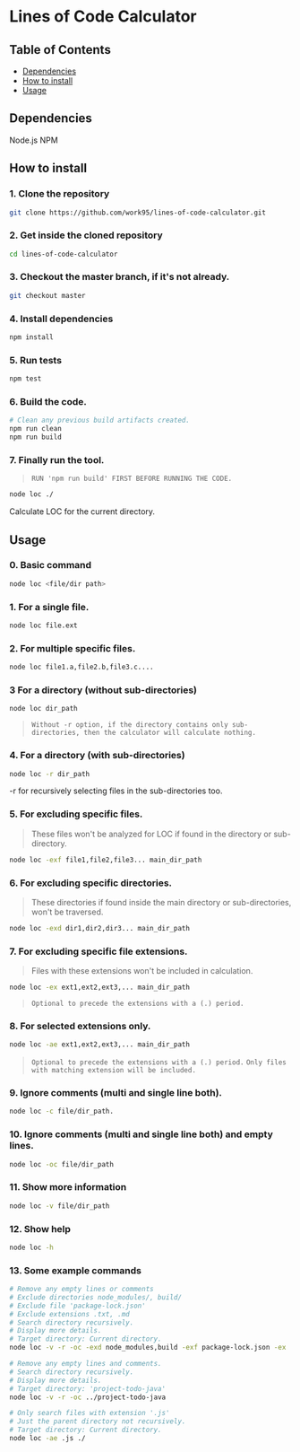 # Lines of Code Calculator

## Table of Contents

- [Dependencies](#markdown-header-dependencies)
- [How to install](#markdown-header-how-to-install)
- [Usage](#markdown-header-usage)

## Dependencies

Node.js
NPM

## How to install

### 1. Clone the repository

```bash
git clone https://github.com/work95/lines-of-code-calculator.git
```

### 2. Get inside the cloned repository

```bash
cd lines-of-code-calculator
```

### 3. Checkout the master branch, if it's not already.

```bash
git checkout master
```

### 4. Install dependencies

```bash
npm install
```

### 5. Run tests

```bash
npm test
```

### 6. Build the code.

```bash
# Clean any previous build artifacts created.
npm run clean
npm run build
```

### 7. Finally run the tool.

> `RUN 'npm run build' FIRST BEFORE RUNNING THE CODE.`

```bash
node loc ./
```

Calculate LOC for the current directory.

## Usage

### 0. Basic command 

```bash
node loc <file/dir path>
```

### 1. For a single file.

```bash
node loc file.ext
```

### 2. For multiple specific files.

```bash
node loc file1.a,file2.b,file3.c....
```

### 3 For a directory (without sub-directories)

```bash
node loc dir_path
```

> `Without -r option, if the directory contains only sub-directories, then the calculator will calculate nothing.`

### 4. For a directory (with sub-directories)

```bash
node loc -r dir_path
```

-r for recursively selecting files in the sub-directories too.

### 5. For excluding specific files.

> These files won't be analyzed for LOC if found in the directory or sub-directory.

```bash
node loc -exf file1,file2,file3... main_dir_path
```

### 6. For excluding specific directories.

> These directories if found inside the main directory or sub-directories, won't be traversed.

```bash
node loc -exd dir1,dir2,dir3... main_dir_path
```

### 7. For excluding specific file extensions.

> Files with these extensions won't be included in calculation.

```bash
node loc -ex ext1,ext2,ext3,... main_dir_path
```

> `Optional to precede the extensions with a (.) period.`

### 8. For selected extensions only.

```bash
node loc -ae ext1,ext2,ext3,... main_dir_path
```

> `Optional to precede the extensions with a (.) period.`
> `Only files with matching extension will be included.`

### 9. Ignore comments (multi and single line both).

```bash
node loc -c file/dir_path.
```

### 10. Ignore comments (multi and single line both) and empty lines.

```bash
node loc -oc file/dir_path
```

### 11. Show more information

```bash
node loc -v file/dir_path
```

### 12. Show help

```bash
node loc -h
```

### 13. Some example commands

```bash
# Remove any empty lines or comments
# Exclude directories node_modules/, build/
# Exclude file 'package-lock.json'
# Exclude extensions .txt, .md
# Search directory recursively.
# Display more details.
# Target directory: Current directory.
node loc -v -r -oc -exd node_modules,build -exf package-lock.json -ex .txt,.md ./
```

```bash
# Remove any empty lines and comments.
# Search directory recursively.
# Display more details.
# Target directory: 'project-todo-java'
node loc -v -r -oc ../project-todo-java
```

```bash
# Only search files with extension '.js'
# Just the parent directory not recursively.
# Target directory: Current directory.
node loc -ae .js ./
```
